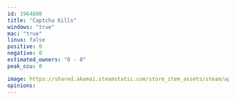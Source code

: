 ```yaml
---
id: 1964800
title: "Captcha Kills"
windows: "true"
mac: "true"
linux: false
positive: 0
negative: 0
estimated_owners: "0 - 0"
peak_ccu: 0

image: https://shared.akamai.steamstatic.com/store_item_assets/steam/apps/1964800/header.jpg?t=1658082156
opinions:
---
```

